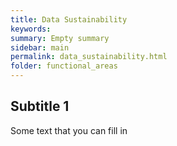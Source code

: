 ```yaml
---
title: Data Sustainability
keywords:
summary: Empty summary
sidebar: main
permalink: data_sustainability.html
folder: functional_areas
---
```


## Subtitle 1

Some text that you can fill in